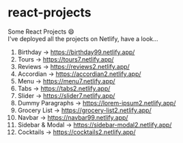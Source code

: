 # react-projects
Some React Projects 😄 \
I've deployed all the projects on Netlify, have a look...
1. Birthday -> https://birthday99.netlify.app/
2. Tours -> https://tours7.netlify.app/
3. Reviews -> https://reviews2.netlify.app/
4. Accordian -> https://accordian2.netlify.app/
5. Menu -> https://menu7.netlify.app/
6. Tabs -> https://tabs2.netlify.app/
7. Slider -> https://slider7.netlify.app/
8. Dummy Paragraphs -> https://lorem-ipsum2.netlify.app/
9. Grocery List -> https://grocery-list2.netlify.app/
10. Navbar -> https://navbar99.netlify.app/
11. Sidebar & Modal -> https://sidebar-modal2.netlify.app/
12. Cocktails -> https://cocktails2.netlify.app/

